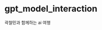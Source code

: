 # gpt_model_interaction
곽철민과 함께하는 ai 여행

<!-- 

카카오 챗봇을 가정하고 프로젝트를 진행중

2023.09.30
인증에 문제가 생겨서 gpt 연동은 못함. 프로젝트 구축만 해놓은 상태
 -->